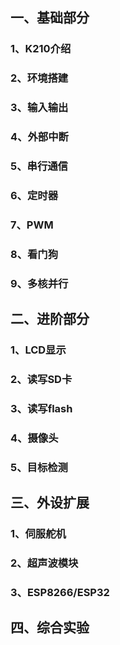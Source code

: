 ## 一、基础部分

### 1、K210介绍

###  2、环境搭建

###  3、输入输出

###  4、外部中断

###  5、串行通信

###  6、定时器

### 7、PWM

### 8、看门狗

### 9、多核并行

## 二、进阶部分

### 1、LCD显示

### 2、读写SD卡

### 3、读写flash

### 4、摄像头

### 5、目标检测

## 三、外设扩展

### 1、伺服舵机

### 2、超声波模块

### 3、ESP8266/ESP32

## 四、综合实验



